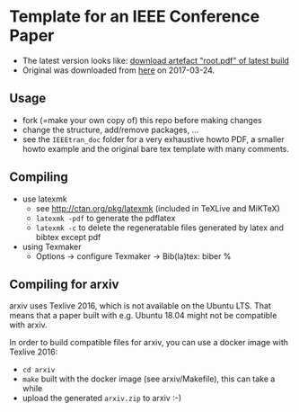 # Template for an IEEE Conference Paper

- The latest version looks like: [download artefact "root.pdf" of latest build](https://gitlab.mrt.uni-karlsruhe.de/MRT/ieee_conference_template_latex/builds/artifacts/master/file/root.pdf?job=compile_pdf)
- Original was downloaded from [here](http://www.ieee.org/conferences_events/conferences/publishing/templates.html) on 2017-03-24.

## Usage
- fork (=make your own copy of) this repo before making changes
- change the structure, add/remove packages, ...
- see the `IEEEtran_doc` folder for a very exhaustive howto PDF, a smaller howto example and the original bare tex template with many comments.

## Compiling
- use latexmk
  - see http://ctan.org/pkg/latexmk (included in TeXLive and MiKTeX)
  - `latexmk -pdf` to generate the pdflatex
  - `latexmk -c` to delete the regeneratable files generated by latex and bibtex except pdf
- using Texmaker
  - Options -> configure Texmaker -> Bib(la)tex: biber %

## Compiling for arxiv
arxiv uses Texlive 2016, which is not available on the Ubuntu LTS.
That means that a paper built with e.g. Ubuntu 18.04 might not be compatible with arxiv.

In order to build compatible files for arxiv, you can use a docker image with Texlive 2016:

- `cd arxiv`
- `make` built with the docker image (see arxiv/Makefile), this can take a while
- upload the generated `arxiv.zip` to arxiv :-)